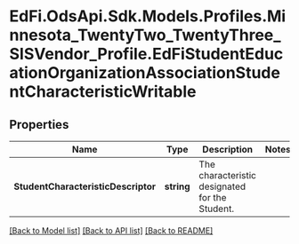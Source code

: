 # EdFi.OdsApi.Sdk.Models.Profiles.Minnesota_TwentyTwo_TwentyThree_SISVendor_Profile.EdFiStudentEducationOrganizationAssociationStudentCharacteristicWritable
## Properties

Name | Type | Description | Notes
------------ | ------------- | ------------- | -------------
**StudentCharacteristicDescriptor** | **string** | The characteristic designated for the Student. | 

[[Back to Model list]](../README.md#documentation-for-models) [[Back to API list]](../README.md#documentation-for-api-endpoints) [[Back to README]](../README.md)

